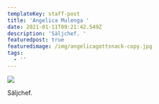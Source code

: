 ```yaml
---
templateKey: staff-post
title: 'Angelica Mulenga '
date: 2021-01-11T09:21:42.549Z
description: 'Säljchef. '
featuredpost: true
featuredimage: /img/angelicagottsnack-copy.jpg
tags:
  - ''
---
```

![](/img/angelicagottsnack-copy.jpg)

Säljchef.
